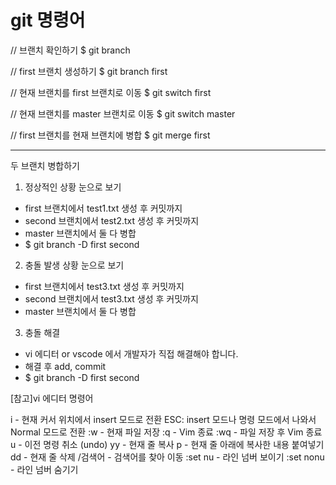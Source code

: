 # git 명령어

// 브랜치 확인하기
$ git branch


// first 브랜치 생성하기
$ git branch first

// 현재 브랜치를 first 브랜치로 이동
$ git switch first

// 현재 브랜치를 master 브랜치로 이동
$ git switch master

// first 브랜치를 현재 브랜치에 병합
$ git merge first

----------------------------------------------------

두 브랜치 병합하기

1. 정상적인 상황 눈으로 보기
  - first 브랜치에서 test1.txt 생성 후 커밋까지
  - second 브랜치에서 test2.txt 생성 후 커밋까지
  - master 브랜치에서 둘 다 병합
  - $ git branch -D first second

2. 충돌 발생 상황 눈으로 보기
  - first 브랜치에서 test3.txt 생성 후 커밋까지
  - second 브랜치에서 test3.txt 생성 후 커밋까지
  - master 브랜치에서 둘 다 병합

3. 충돌 해결
  - vi 에디터 or vscode 에서 개발자가 직접 해결해야 합니다.
  - 해결 후 add, commit
  - $ git branch -D first second

[참고]vi 에디터 명령어

i - 현재 커서 위치에서 insert 모드로 전환
ESC: insert 모드나 명령 모드에서 나와서 Normal 모드로 전환
:w - 현재 파일 저장
:q - Vim 종료
:wq - 파일 저장 후 Vim 종료
u - 이전 명령 취소 (undo)
yy - 현재 줄 복사
p -  현재 줄 아래에 복사한 내용 붙여넣기
dd - 현재 줄 삭제
/검색어 - 검색어를 찾아 이동
:set nu - 라인 넘버 보이기
:set nonu - 라인 넘버 숨기기

